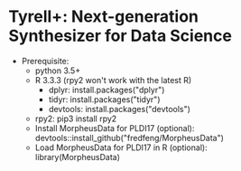 # Tyrell+: Next-generation Synthesizer for Data Science

* Prerequisite:
    - python 3.5+
    - R 3.3.3 (rpy2 won't work with the latest R)
        - dplyr: install.packages("dplyr")
        - tidyr: install.packages("tidyr")
        - devtools: install.packages("devtools")
    - rpy2: pip3 install rpy2
    - Install MorpheusData for PLDI17 (optional): devtools::install_github("fredfeng/MorpheusData")
    - Load MorpheusData for PLDI17 in R (optional): library(MorpheusData)

